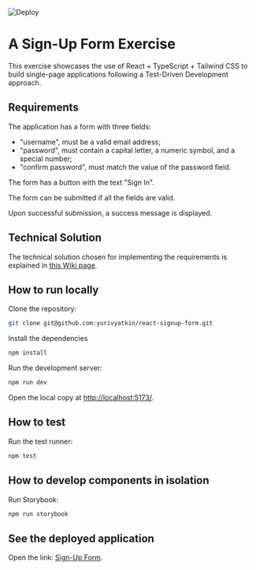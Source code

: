 ![Deploy](https://github.com/yurivyatkin/react-signup-form/actions/workflows/deploy.yml/badge.svg)

# A Sign-Up Form Exercise

This exercise showcases the use of React + TypeScript + Tailwind CSS to build single-page applications following a Test-Driven Development approach.

## Requirements

The application has a form with three fields:
- "username", must be a valid email address;
- "password", must contain a capital letter, a numeric symbol, and a special number;
- "confirm password", must match the value of the password field.

The form has a button with the text "Sign In".

The form can be submitted if all the fields are valid.

Upon successful submission, a success message is displayed.

## Technical Solution

The technical solution chosen for implementing the requirements is explained in [this Wiki page](https://github.com/yurivyatkin/react-signup-form/wiki/Technical-Stack).

## How to run locally

Clone the repository:
```sh
git clone git@github.com:yurivyatkin/react-signup-form.git
```

Install the dependencies
```sh
npm install
```

Run the development server:
```sh
npm run dev
```

Open the local copy at [http://localhost:5173/]( http://localhost:5173/).

## How to test

Run the test runner:
```sh
npm test
```

## How to develop components in isolation

Run Storybook:
```sh
npm run storybook
```

## See the deployed application

Open the link: [Sign-Up Form](https://yurivyatkin.github.io/react-signup-form/).
